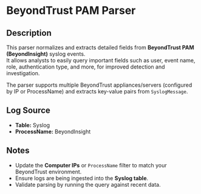 # BeyondTrust PAM Parser

## Description
This parser normalizes and extracts detailed fields from **BeyondTrust PAM (BeyondInsight)** syslog events.  
It allows analysts to easily query important fields such as user, event name, role, authentication type, and more, for improved detection and investigation.

The parser supports multiple BeyondTrust appliances/servers (configured by IP or ProcessName) and extracts key-value pairs from `SyslogMessage`.

## Log Source
- **Table:** Syslog  
- **ProcessName:** BeyondInsight  

## Notes
- Update the **Computer IPs** or `ProcessName` filter to match your BeyondTrust environment.  
- Ensure logs are being ingested into the **Syslog table**.  
- Validate parsing by running the query against recent data.  
